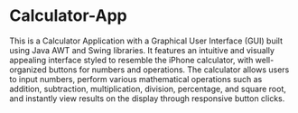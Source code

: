 # Calculator-App
This is a Calculator Application with a Graphical User Interface (GUI) built using Java AWT and Swing libraries. It features an intuitive and visually appealing interface styled to resemble the iPhone calculator, with well-organized buttons for numbers and operations. The calculator allows users to input numbers, perform various mathematical operations such as addition, subtraction, multiplication, division, percentage, and square root, and instantly view results on the display through responsive button clicks.  
